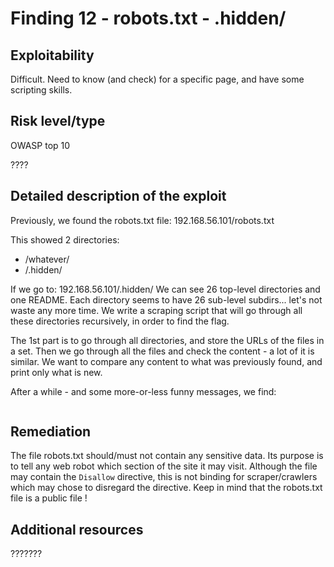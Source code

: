 # Finding 12 - robots.txt - .hidden/

## Exploitability
Difficult. Need to know (and check) for a specific page, and have some scripting skills.

## Risk level/type
OWASP top 10

????

## Detailed description of the exploit
Previously, we found the robots.txt file:
192.168.56.101/robots.txt

This showed 2 directories:
- /whatever/
- /.hidden/

If we go to:
192.168.56.101/.hidden/
We can see 26 top-level directories and one README. Each directory seems to have 26 sub-level subdirs... let's not waste any more time.
We write a scraping script that will go through all these directories recursively, in order to find the flag.

The 1st part is to go through all directories, and store the URLs of the files in a set.
Then we go through all the files and check the content - a lot of it is similar.
We want to compare any content to what was previously found, and print only what is new.

After a while - and some more-or-less funny messages, we find:
```Hey, here is your flag : d5eec3ec36cf80dce44a896f961c1831a05526ec215693c8f2c39543497d4466
```

## Remediation

The file robots.txt should/must not contain any sensitive data. Its purpose is to tell any web robot which section of the site it may visit.
Although the file may contain the ```Disallow``` directive, this is not binding for scraper/crawlers which may chose to disregard the directive. Keep in mind that the robots.txt file is a public file !

## Additional resources
???????